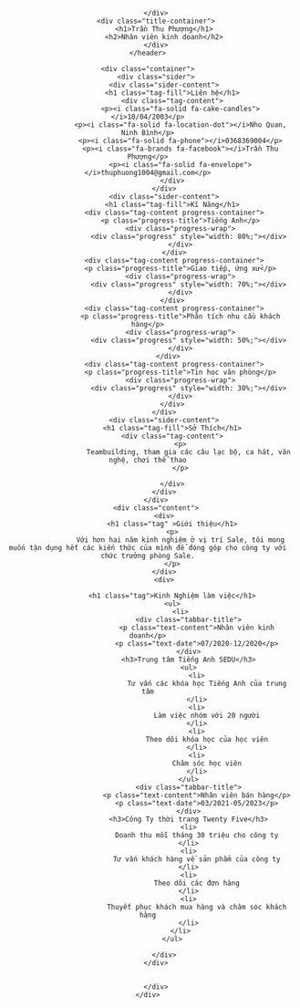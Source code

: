 <!DOCTYPE html>
<html lang="en">
<head>
    <meta charset="UTF-8">
    <meta name="viewport" content="width=device-width, initial-scale=1.0">
    <link rel="stylesheet" href="style.css">
    <title>My CV</title>
</head>
<body>
    <header>
        <div class="img-container">
            <img src="358630004_1603959086766267_5165281407558673921_n.jpg" alt="" class="img avatar">

        </div>
        <div class="title-container">
            <h1>Trần Thu Phượng</h1>
            <h2>Nhân viên kinh doanh</h2>
        </div>
    </header>

    <div class="container">
        <div class="sider">
            <div class="sider-content">
                <h1 class="tag-fill">Liên hệ</h1>
                <div class="tag-content">
                    <p><i class="fa-solid fa-cake-candles"></i>10/04/2003</p>
                    <p><i class="fa-solid fa-location-dot"></i>Nho Quan, Ninh Bình</p>
                    <p><i class="fa-solid fa-phone"></i>0368369004</p>
                    <p><i class="fa-brands fa-facebook"></i>Trần Thu Phượng</p>
                    <p><i class="fa-solid fa-envelope"></i>thuphuong1004@gmail.com</p>
                </div>
            </div>
            <div class="sider-content">
                <h1 class="tag-fill">Kĩ Năng</h1>
                 <div class="tag-content progress-container">
                    <p class="progress-title">Tiếng Anh</p>
                    <div class="progress-wrap">
                        <div class="progress" style="width: 80%;"></div>
                    </div>
                 </div>
                 <div class="tag-content progress-container">
                    <p class="progress-title">Giao tiếp, ứng xử</p>
                    <div class="progress-wrap">
                        <div class="progress" style="width: 70%;"></div>
                    </div>
                 </div> 
                 <div class="tag-content progress-container">
                    <p class="progress-title">Phân tích nhu cầu khách hàng</p>
                    <div class="progress-wrap">
                        <div class="progress" style="width: 50%;"></div>
                    </div>
                 </div>   
                 <div class="tag-content progress-container">
                    <p class="progress-title">Tin học văn phòng</p>
                    <div class="progress-wrap">
                        <div class="progress" style="width: 30%;"></div>
                    </div>
                 </div> 
            </div>
            <div class="sider-content">
                <h1 class="tag-fill">Sở Thích</h1>
                <div class="tag-content">
                    <p>
                        Teambuilding, tham gia các câu lạc bộ, ca hát, văn nghệ, chơi thể thao
                    </p>
                   
                </div>
            </div>
        </div>
        <div class="content">
            <div>
                <h1 class="tag" >Giới thiệu</h1>
                <p>
                    Với hơn hai năm kinh nghiệm ở vị trí Sale, tôi mong muốn tận dụng hết các kiến thức của mình để đóng góp cho công ty với chức trưởng phòng Sale.
                </p>
            </div>
            <div>

                <h1 class="tag">Kinh Nghiệm làm việc</h1>
                <ul>
                    <li>
                        <div class="tabbar-title">
                            <p class="text-content">Nhân viên kinh doanh</p>
                            <p class="text-date">07/2020-12/2020</p>
                        </div>
                        <h3>Trung tâm Tiếng Anh SEDU</h3>
                        <ul>
                            <li>
                                 Tư vấn các khóa học Tiếng Anh của trung tâm
                            </li>
                            <li>
                                 Làm việc nhóm với 20 người
                            </li>
                            <li>
                                 Theo dõi khóa học của học viên
                            </li>
                            <li>
                                 Chăm sóc học viên
                            </li>
                        </ul>
                        <div class="tabbar-title">
                            <p class="text-content">Nhân viên bán hàng</p>
                            <p class="text-date">03/2021-05/2023</p>
                        </div>
                        <h3>Công Ty thời trang Twenty Five</h3>
                        <li>
                            Doanh thu mỗi tháng 30 triệu cho công ty
                        </li>
                        <li>
                            Tư vấn khách hàng về sản phẩm của công ty
                        </li>
                        <li>
                            Theo dõi các đơn hàng
                        </li>
                        <li>
                            Thuyết phục khách mua hàng và chăm sóc khách hàng
                        </li>
                    </li>
                </ul>
                
            </div>
        </div>
        

        </div>
    </div>
</body>
</html>
